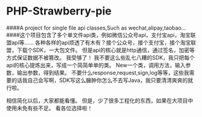 # PHP-Strawberry-pie
####A project for single file api classes,Such as wechat,alipay,taobao...
####这个项目包含了多个单文件api类，例如微信公众号api，支付宝api，淘宝联盟api等……
各种各样的api烦透了有木有？接个公众号，接个支付宝，接个淘宝联盟，下载个SDK，一大包文件。
但是api的核心就是http通信，通过签名，加密等方式保证数据不被篡改。
我受够了！
我不要这么些乱七八糟的SDK，我只把每个api的核心提炼出来，写成一个简简单单的类。
New一个类，调用方法，输入参数，输出参数，得到结果。
不要什么response,request,sign,log等等，这些我需要的话我自己会写啊，SDK写这么臃肿你怎么不去写Java，我只要清清爽爽的就行啦。

相信简化以后，大家都能看懂。
但是，少了很多工程化的东西，如果在大项目中使用未免有些不足。
看各位选择啦！